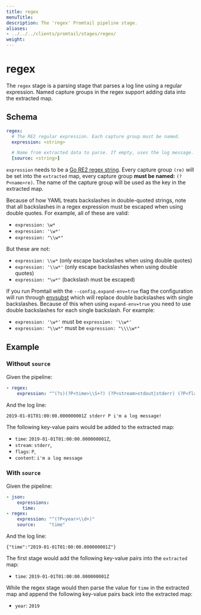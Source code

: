 ```yaml
---
title: regex
menuTitle:  
description: The 'regex' Promtail pipeline stage. 
aliases: 
- ../../../clients/promtail/stages/regex/
weight:  
---
```


# regex

The `regex` stage is a parsing stage that parses a log line using a regular
expression. Named capture groups in the regex support adding data into the
extracted map.

## Schema

```yaml
regex:
  # The RE2 regular expression. Each capture group must be named.
  expression: <string>

  # Name from extracted data to parse. If empty, uses the log message.
  [source: <string>]
```

`expression` needs to be a [Go RE2 regex
string](https://github.com/google/re2/wiki/Syntax). Every capture group `(re)`
will be set into the `extracted` map, every capture group **must be named:**
`(?P<name>re)`. The name of the capture group will be used as the key in the
extracted map.

Because of how YAML treats backslashes in double-quoted strings, note that all
backslashes in a regex expression must be escaped when using double quotes. For
example, all of these are valid:

- `expression: \w*`
- `expression: '\w*'`
- `expression: "\\w*"`

But these are not:

- `expression: \\w*` (only escape backslashes when using double quotes)
- `expression: '\\w*'` (only escape backslashes when using double quotes)
- `expression: "\w*"` (backslash must be escaped)


If you run Promtail with the `--config.expand-env=true` flag the configuration
will run through [envsubst](https://pkg.go.dev/github.com/drone/envsubst)  which will
replace double backslashes with single backslashes. Because of this when using
`expand-env=true` you need to use double backslashes for each single backslash. For
example:

- `expression: '\w*'` must be `expression: '\\w*'`
- `expression: "\\w*"` must be `expression: "\\\\w*"`

## Example

### Without `source`

Given the pipeline:

```yaml
- regex:
    expression: "^(?s)(?P<time>\\S+?) (?P<stream>stdout|stderr) (?P<flags>\\S+?) (?P<content>.*)$"
```

And the log line:

```
2019-01-01T01:00:00.000000001Z stderr P i'm a log message!
```

The following key-value pairs would be added to the extracted map:

- `time`: `2019-01-01T01:00:00.000000001Z`,
- `stream`: `stderr`,
- `flags`: `P`,
- `content`: `i'm a log message`

### With `source`

Given the pipeline:

```yaml
- json:
    expressions:
      time:
- regex:
    expression: "^(?P<year>\\d+)"
    source:     "time"
```

And the log line:

```
{"time":"2019-01-01T01:00:00.000000001Z"}
```

The first stage would add the following key-value pairs into the `extracted`
map:

- `time`: `2019-01-01T01:00:00.000000001Z`

While the regex stage would then parse the value for `time` in the extracted map
and append the following key-value pairs back into the extracted map:

- `year`: `2019`

